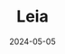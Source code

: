 ---
date: 2024-05-05
featured_image: Leah-20240525-5.jpg
title: Leia
description: 
tags: ["leia"]
---